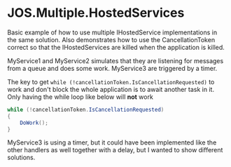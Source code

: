 # JOS.Multiple.HostedServices

Basic example of how to use multiple IHostedService implementations in the same solution.
Also demonstrates how to use the CancellationToken correct so that the IHostedServices are killed when the application is killed.

MyService1 and MyService2 simulates that they are listening for messages from a queue and does some work.
MyService3 are triggered by a timer.

The key to get ```while (!cancellationToken.IsCancellationRequested)``` to work and don't block the whole application is to await another task in it.
Only having the while loop like below will **not** work

```csharp
while (!cancellationToken.IsCancellationRequested)
{
    DoWork();
}
```

MyService3 is using a timer, but it could have been implemented like the other handlers as well together with a delay, but I wanted to show different solutions.
